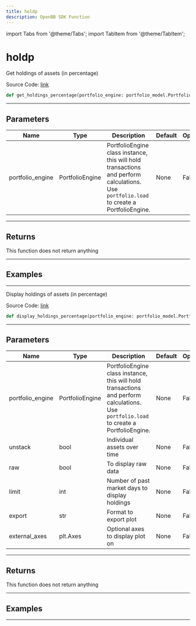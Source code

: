 ```yaml
---
title: holdp
description: OpenBB SDK Function
---
```


import Tabs from '@theme/Tabs';
import TabItem from '@theme/TabItem';

# holdp

<Tabs>
<TabItem value="model" label="Model" default>

Get holdings of assets (in percentage)

Source Code: [link](https://github.com/OpenBB-finance/OpenBBTerminal/tree/main/openbb_terminal/portfolio/portfolio_model.py#L1559)

```python
def get_holdings_percentage(portfolio_engine: portfolio_model.PortfolioEngine) -> None
```
---

## Parameters

| Name | Type | Description | Default | Optional |
| ---- | ---- | ----------- | ------- | -------- |
| portfolio_engine | PortfolioEngine | PortfolioEngine class instance, this will hold transactions and perform calculations.<br/>Use `portfolio.load` to create a PortfolioEngine. | None | False |

---

## Returns

This function does not return anything

---

## Examples

---



</TabItem>
<TabItem value="view" label="View">

Display holdings of assets (in percentage)

Source Code: [link](https://github.com/OpenBB-finance/OpenBBTerminal/tree/main/openbb_terminal/portfolio/portfolio_view.py#L792)

```python
def display_holdings_percentage(portfolio_engine: portfolio_model.PortfolioEngine, unstack: bool, raw: bool, limit: int, export: str, external_axes: Optional[matplotlib.axes._axes.Axes]) -> None
```
---

## Parameters

| Name | Type | Description | Default | Optional |
| ---- | ---- | ----------- | ------- | -------- |
| portfolio_engine | PortfolioEngine | PortfolioEngine class instance, this will hold transactions and perform calculations.<br/>Use `portfolio.load` to create a PortfolioEngine. | None | False |
| unstack | bool | Individual assets over time | None | False |
| raw | bool | To display raw data | None | False |
| limit | int | Number of past market days to display holdings | None | False |
| export | str | Format to export plot | None | False |
| external_axes | plt.Axes | Optional axes to display plot on | None | False |

---

## Returns

This function does not return anything

---

## Examples

---



</TabItem>
</Tabs>